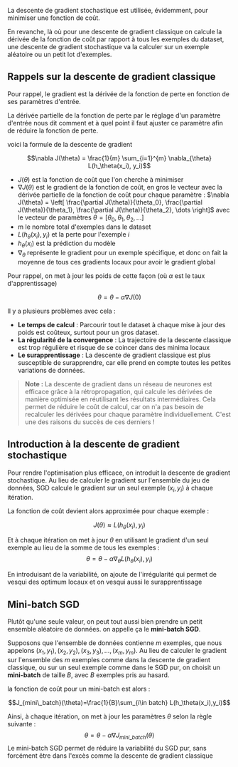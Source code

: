 La descente de gradient stochastique est utilisée, évidemment, pour minimiser une fonction de coût.

En revanche, là où pour une descente de gradient classique on calcule la dérivée de la fonction de coût par rapport à tous les exemples du dataset, une descente de gradient stochastique va la calculer sur un exemple aléatoire ou un petit lot d'exemples.

## Rappels sur la descente de gradient classique

Pour rappel, le gradient est la dérivée de la fonction de perte en fonction de ses paramètres d'entrée.

La dérivée partielle de la fonction de perte par le réglage d'un paramètre d'entrée nous dit comment et à quel point il faut ajuster ce paramètre afin de réduire la fonction de perte.

voici la formule de la descente de gradient

$$\nabla J(\theta) = \frac{1}{m} \sum_{i=1}^{m} \nabla_{\theta} L(h_\theta(x_i), y_i)$$
- $J(\theta)$ est la fonction de coût que l'on cherche à minimiser
- $\nabla J(\theta)$ est le gradient de la fonction de coût, en gros le vecteur avec la dérivée partielle de la fonction de coût pour chaque paramètre : $\nabla J(\theta) = \left[ \frac{\partial J(\theta)}{\theta_0},  \frac{\partial J(\theta)}{\theta_1},  \frac{\partial J(\theta)}{\theta_2}, \dots \right]$ avec le vecteur de paramètres $\theta = \left[\theta_0, \theta_1, \theta_2, \dots \right]$
- m le nombre total d'exemples dans le dataset
- $L(h_\theta(x_i),y_i)$ et la perte pour l'exemple $i$
- $h_\theta(x_i)$ est la prédiction du modèle
- $\nabla_\theta$ représente le gradient pour un exemple spécifique, et donc on fait la moyenne de tous ces gradients locaux pour avoir le gradient global

Pour rappel, on met à jour les poids de cette façon (où $\alpha$ est le taux d'apprentissage)

$$\theta = \theta-\alpha\nabla J(0)$$

Il y a plusieurs problèmes avec cela :
- **Le temps de calcul** : Parcourir tout le dataset à chaque mise à jour des poids est coûteux, surtout pour un gros dataset.
- **La régularité de la convergence** : La trajectoire de la descente classique est trop régulière et risque de se coincer dans des minima locaux
- **Le surapprentissage** : La descente de gradient classique est plus susceptible de surapprendre, car elle prend en compte toutes les petites variations de données.

>**Note :** La descente de gradient dans un réseau de neurones est efficace grâce à la rétropropagation, qui calcule les dérivées de manière optimisée en réutilisant les résultats intermédiaires. Cela permet de réduire le coût de calcul, car on n'a pas besoin de recalculer les dérivées pour chaque paramètre individuellement. C'est une des raisons du succès de ces derniers !
## Introduction à la descente de gradient stochastique

Pour rendre l'optimisation plus efficace, on introduit la descente de gradient stochastique. Au lieu de calculer le gradient sur l'ensemble du jeu de données, SGD calcule le gradient sur un seul exemple $(x_i,y_i)$ à chaque itération.

La fonction de coût devient alors approximée pour chaque exemple :

$$J(\theta) \approx L(h_\theta(x_i),y_i)$$

Et à chaque itération on met à jour $\theta$ en utilisant le gradient d'un seul exemple au lieu de la somme de tous les exemples :
$$\theta = \theta - \alpha\nabla_\theta L(h_\theta (x_i),y_i)$$

En introduisant de la variabilité, on ajoute de l'irrégularité qui permet de vesqui des optimum locaux et on vesqui aussi le surapprentissage
## Mini-batch SGD

Plutôt qu'une seule valeur, on peut tout aussi bien prendre un petit ensemble aléatoire de données. on appelle ça le **mini-batch SGD**.

Supposons que l'ensemble de données contienne $m$ exemples, que nous appelons $(x_1,y_1),(x_2,y_2),(x_3,y_3),\dots,(x_m,y_m)$. Au lieu de calculer le gradient sur l'ensemble des $m$ exemples comme dans la descente de gradient classique, ou sur un seul exemple comme dans le SGD pur, on choisit un **mini-batch** de taille $B$, avec $B$ exemples pris au hasard.

la fonction de coût pour un mini-batch est alors :

$$J_{mini\_batch}(\theta)=\frac{1}{B}\sum_{i\in batch} L(h_\theta(x_i),y_i)$$

Ainsi, à chaque itération, on met à jour les paramètres $\theta$ selon la règle suivante :
$$\theta = \theta - \alpha\nabla J_{mini\_batch}(\theta)$$
Le mini-batch SGD permet de réduire la variabilité du SGD pur, sans forcément être dans l'excès comme la descente de gradient classique